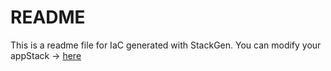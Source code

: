 # README
This is a readme file for IaC generated with StackGen.
You can modify your appStack -> [here](http://main.dev.stackgen.com/appstacks/f634e0af-e119-4e30-a4ad-c5f01db39a38)
